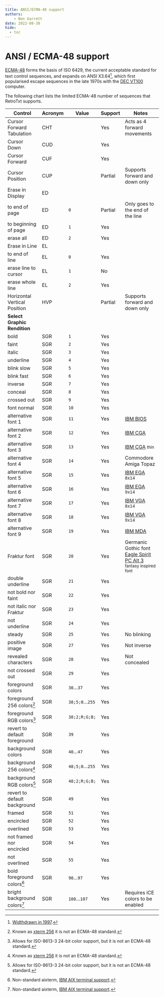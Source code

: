 ```yaml
---
title: ANSI/ECMA-48 support
authors:
    - Ben Garrett
date: 2022-08-30
hide:
  - toc
---
```

# ANSI / ECMA-48 support

[ECMA-48](http://www.ecma-international.org/publications/standards/Ecma-048.htm) forms the basis of ISO 6429, the current acceptable standard for text control sequences, and expands on ANSI X3.64[^4], which first popularised escape sequences in the late 1970s with the [DEC VT100](https://en.wikipedia.org/wiki/VT100) computer.

The following chart lists the limited ECMA-48 number of sequences that RetroTxt supports.

| Control | Acronym | Value | Support | Notes |
| -- | -- | -- | -- | -- |
| Cursor Forward Tabulation | CHT | | Yes | Acts as 4 forward movements |
| Cursor Down | CUD | | Yes | |
| Cursor Forward | CUF | | Yes | |
| Cursor Position | CUP | | Partial | Supports forward and down only |
| Erase in Display | ED | | | |
| to end of page | ED | `0` | Partial | Only goes to the end of the line |
| to beginning of page | ED | `1` | Yes | |
| erase all | ED | `2` | Yes | |
| Erase in Line | EL | | | |
| to end of line | EL | `0` | Yes | |
| erase line to cursor | EL | `1` | No | |
| erase whole line | EL | `2` | Yes | |
| Horizontal Vertical Position | HVP | | Partial | Supports forward and down only |
| **Select Graphic Rendition** |
| bold | SGR | `1` | Yes | |
| faint | SGR | `2` | Yes | |
| italic | SGR | `3` | Yes | |
| underline | SGR | `4` | Yes | |
| blink slow | SGR | `5` | Yes | |
| blink fast | SGR | `6` | Yes | |
| inverse | SGR | `7` | Yes | |
| conceal | SGR | `8` | Yes | |
| crossed out | SGR | `9` | Yes | |
| font normal | SGR | `10` | Yes | |
| alternative font 1 | SGR | `11` | Yes | [IBM BIOS](https://int10h.org/oldschool-pc-fonts/fontlist/font?ibm_bios) |
| alternative font 2 | SGR | `12` | Yes | [IBM CGA](https://int10h.org/oldschool-pc-fonts/fontlist/font?ibm_cga) |
| alternative font 3 | SGR | `13` | Yes | [IBM CGA](https://int10h.org/oldschool-pc-fonts/fontlist/font?ibm_cgathin) <small>thin</small> |
| alternative font 4 | SGR | `14` | Yes | Commodore Amiga Topaz |
| alternative font 5 | SGR | `15` | Yes | [IBM EGA](https://int10h.org/oldschool-pc-fonts/fontlist/font?ibm_ega_8x14) <small>8x14</small> |
| alternative font 6 | SGR | `16` | Yes | [IBM EGA](https://int10h.org/oldschool-pc-fonts/fontlist/font?ibm_ega_9x14) <small>9x14</small> |
| alternative font 7 | SGR | `17` | Yes | [IBM VGA](https://int10h.org/oldschool-pc-fonts/fontlist/font?ibm_vga_8x14) <small>8x14</small> |
| alternative font 8 | SGR | `18` | Yes | [IBM VGA](https://int10h.org/oldschool-pc-fonts/fontlist/font?ibm_vga_9x14) <small>9x14</small> |
| alternative font 9 | SGR | `19` | Yes | [IBM MDA](https://int10h.org/oldschool-pc-fonts/fontlist/font?ibm_mda) |
| Fraktur font | SGR | `20` | Yes | Germanic Gothic font<br>[Eagle Spirit PC Alt 3](https://int10h.org/oldschool-pc-fonts/fontlist/font?eaglespcga_alt3) <small>fantasy inspired font</small> |
| double underline | SGR | `21` | Yes | |
| not bold nor faint | SGR | `22` | Yes | |
| not italic nor Fraktur | SGR | `23` | Yes | |
| not underline | SGR | `24` | Yes | |
| steady | SGR | `25` | Yes | No blinking |
| positive image | SGR | `27` | Yes | Not inverse |
| revealed characters | SGR | `28` | Yes | Not concealed |
| not crossed out | SGR | `29` | Yes | |
| foreground colors | SGR | `30`…`37` | Yes | |
| foreground 256 colors[^1] | SGR | `38;5;0`…`255` | Yes | |
| foreground RGB colors[^2] | SGR | `38;2;R;G;B;` | Yes | |
| revert to default foreground | SGR | `39` | Yes | |
| background colors | SGR | `40`…`47` | Yes | |
| background 256 colors[^1] | SGR | `48;5;0`…`255` | Yes | |
| background RGB colors[^2] | SGR | `48;2;R;G;B;` | Yes | |
| revert to default background | SGR | `49` | Yes | |
| framed | SGR | `51` | Yes | |
| encircled | SGR | `52` | Yes | |
| overlined | SGR | `53` | Yes | |
| not framed nor encircled | SGR | `54` | Yes | |
| not overlined | SGR | `55` | Yes | |
| bold foreground colors[^3] | SGR | `90`…`97` | Yes | |
| bright background colors[^3] | SGR | `100`…`107` | Yes | Requires iCE colors to be enabled |

[^1]: Known as [xterm 256](http://web.archive.org/web/20130125000058/http://www.frexx.de/xterm-256-notes/) it is not an ECMA-48 standard.
[^2]: Allows for ISO-8613-3 24-bit color support, but it is not an ECMA-48 standard.
[^3]: Non-standard aixterm, [IBM AIX terminal support](https://www.ibm.com/docs/en/aix/7.1?topic=aixterm-command).
[^4]: [Widthdrawn in 1997](https://www.nist.gov/sites/default/files/documents/itl/Withdrawn-FIPS-by-Numerical-Order-Index.pdf).